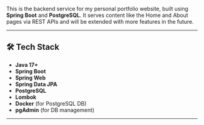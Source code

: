 This is the backend service for my personal portfolio website, built using **Spring Boot** and **PostgreSQL**. It serves content like the Home and About pages via REST APIs and will be extended with more features in the future.

---

## 🛠 Tech Stack

- **Java 17+**
- **Spring Boot**
- **Spring Web**
- **Spring Data JPA**
- **PostgreSQL**
- **Lombok**
- **Docker** (for PostgreSQL DB)
- **pgAdmin** (for DB management)

---
